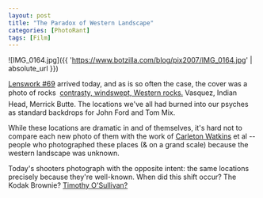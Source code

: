 ```yaml
---
layout: post
title: "The Paradox of Western Landscape"
categories: [PhotoRant]
tags: [Film]
---
```



![IMG_0164.jpg]({{ 'https://www.botzilla.com/blog/pix2007/IMG_0164.jpg' | absolute_url }})


<a href="http://www.lenswork.com/">Lenswork #69</a> arrived today, and as is so often the case, the cover was a photo of rocks &#151; <a href="http://www.mitchdobrowner.com/">contrasty, windswept, Western rocks.</a> Vasquez, Indian Head, Merrick Butte. The locations we've all had burned into our psyches as standard backdrops for John Ford and Tom Mix.

While these locations are dramatic in and of themselves, it's hard not to compare each new photo of them with the work of <a href="http://en.wikipedia.org/wiki/Carleton_Watkins">Carleton Watkins</a> et al -- people who photographed these places (& on a grand scale) because the western landscape was unknown.

Today's shooters photograph with the opposite intent: the same locations precisely because they're well-known. When did this shift occur? The Kodak Brownie? <a href="http://en.wikipedia.org/wiki/Timothy_H._O'Sullivan">Timothy O'Sullivan?</a>

